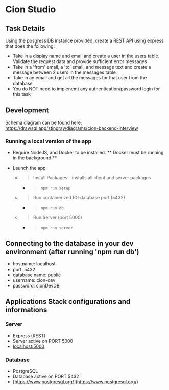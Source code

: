 # Cion Studio


## Task Details

Using the posgress DB instance provided, create a REST API using express that does the following: 

* Take in a display name and email and create a user in the users table. Validate the request data and provide sufficient error messages
* Take in a 'from' email, a 'to' email, and message text and create a message between 2 users in the messages table
* Take in an email and get all the messages for that user from the database
* You do NOT need to implenemt any authentication/password login for this task

## Development

Schema diagram can be found here: https://drawsql.app/stingray/diagrams/cion-backend-interview

### Running a local version of the app
- Require NodeJS, and Docker to be installed. ** Docker must be running in the background **

- Launch the app
    - > Install Packages - installs all client and server packages
		- > `npm run setup`
	- > Run containerized PG database port (5432)
		- > `npm run db`
	- > Run Server (port 5000)
		- > `npm run server`
		
## Connecting to the database in your dev environment (after running 'npm run db')
* hostname: localhost
* port: 5432
* database name: public
* username: cion-dev
* password: cionDevDB


## Applications Stack configurations and informations

### Server
- Express (REST)
- Server active on PORT 5000
- [localhost:5000](http://localhost:5000)

### Database
- PostgreSQL
- Database active on PORT 5432
- [https://www.postgresql.org/](https://www.postgresql.org/)